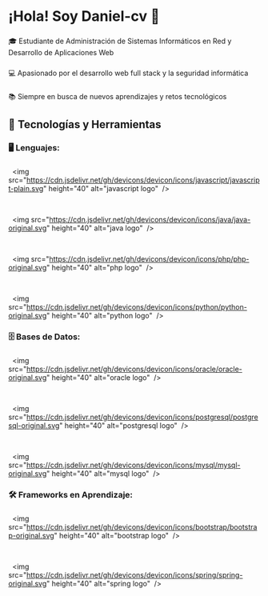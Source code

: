 <h1 align="left">¡Hola! Soy Daniel-cv 👋</h1>



###



<p align="left">🎓 Estudiante de Administración de Sistemas Informáticos en Red y Desarrollo de Aplicaciones Web</p>



###



<p align="left">💻 Apasionado por el desarrollo web full stack y la seguridad informática</p>



###



<p align="left">📚 Siempre en busca de nuevos aprendizajes y retos tecnológicos</p>



###



<h2 align="left">🚀 Tecnologías y Herramientas</h2>



###



<h3 align="left">🖥️ Lenguajes:</h3>



###



<div align="left">

  <img src="https://cdn.jsdelivr.net/gh/devicons/devicon/icons/javascript/javascript-plain.svg" height="40" alt="javascript logo"  />

  <img width="12" />

  <img src="https://cdn.jsdelivr.net/gh/devicons/devicon/icons/java/java-original.svg" height="40" alt="java logo"  />

  <img width="12" />

  <img src="https://cdn.jsdelivr.net/gh/devicons/devicon/icons/php/php-original.svg" height="40" alt="php logo"  />

  <img width="12" />

  <img src="https://cdn.jsdelivr.net/gh/devicons/devicon/icons/python/python-original.svg" height="40" alt="python logo"  />

</div>



###



<h3 align="left">🗄️ Bases de Datos:</h3>



###



<div align="left">

  <img src="https://cdn.jsdelivr.net/gh/devicons/devicon/icons/oracle/oracle-original.svg" height="40" alt="oracle logo"  />

  <img width="12" />

  <img src="https://cdn.jsdelivr.net/gh/devicons/devicon/icons/postgresql/postgresql-original.svg" height="40" alt="postgresql logo"  />

  <img width="12" />

  <img src="https://cdn.jsdelivr.net/gh/devicons/devicon/icons/mysql/mysql-original.svg" height="40" alt="mysql logo"  />

</div>



###



<h3 align="left">🛠️ Frameworks en Aprendizaje:</h3>



###



<div align="left">

  <img src="https://cdn.jsdelivr.net/gh/devicons/devicon/icons/bootstrap/bootstrap-original.svg" height="40" alt="bootstrap logo"  />

  <img width="12" />

  <img src="https://cdn.jsdelivr.net/gh/devicons/devicon/icons/spring/spring-original.svg" height="40" alt="spring logo"  />

</div>



###



<!---

daniel-cv/daniel-cv is a ✨ special ✨ repository because its `README.md` (this file) appears on your GitHub profile.

You can click the Preview link to take a look at your changes.

--->
